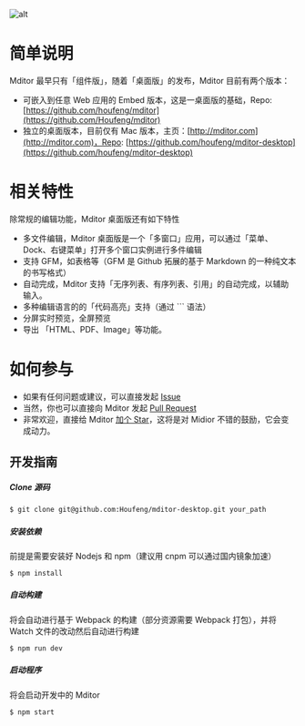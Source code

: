 ![alt](http://mditor.com/assets/site-shot.png)
 

# 简单说明
Mditor 最早只有「组件版」，随着「桌面版」的发布，Mditor 目前有两个版本：
- 可嵌入到任意 Web 应用的 Embed 版本，这是一桌面版的基础，Repo: [https://github.com/houfeng/mditor](https://github.com/Houfeng/mditor) 
- 独立的桌面版本，目前仅有 Mac 版本，主页：[http://mditor.com](http://mditor.com)，Repo: [https://github.com/houfeng/mditor-desktop](https://github.com/houfeng/mditor-desktop)

  
# 相关特性
除常规的编辑功能，Mditor 桌面版还有如下特性
- 多文件编辑，Mditor 桌面版是一个「多窗口」应用，可以通过「菜单、Dock、右键菜单」打开多个窗口实例进行多件编辑
- 支持 GFM，如表格等（GFM 是 Github 拓展的基于 Markdown 的一种纯文本的书写格式）
- 自动完成，Mditor 支持「无序列表、有序列表、引用」的自动完成，以辅助输入。
- 多种编辑语言的的「代码高亮」支持（通过 ``` 语法）
- 分屏实时预览，全屏预览
- 导出 「HTML、PDF、Image」等功能。
  
# 如何参与
- 如果有任何问题或建议，可以直接发起 [Issue](https://github.com/Houfeng/mditor-desktop/issues)
- 当然，你也可以直接向 Mditor 发起 [Pull Request](https://github.com/Houfeng/mditor-desktop/pulls)
- 非常欢迎，直接给 Mditor [加个 Star](https://github.com/houfeng/mditor-desktop)，这将是对 Midior 不错的鼓励，它会变成动力。

  
## 开发指南

##### Clone 源码
```sh
$ git clone git@github.com:Houfeng/mditor-desktop.git your_path
```

##### 安装依赖
前提是需要安装好 Nodejs 和 npm（建议用 cnpm 可以通过国内镜象加速）
```sh
$ npm install
```

##### 自动构建
将会自动进行基于 Webpack 的构建（部分资源需要 Webpack 打包），并将 Watch 文件的改动然后自动进行构建
```sh
$ npm run dev
```

##### 启动程序 
将会启动开发中的 Mditor 
```sh
$ npm start
```